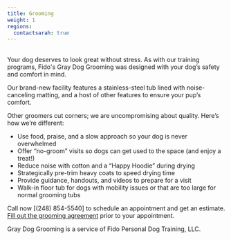```yaml
---
title: Grooming
weight: 1
regions:
  contactsarah: true
---
```

<div class="tt-wrap"><div class="twenty-twenty">
  <img src="{{ '/images/2020/fuzzball-before.jpg' | relative_url }}" alt="" />
  <img src="{{ '/images/2020/fuzzball-after.jpg' | relative_url }}" alt="" />
</div></div>
Your dog deserves to look great without stress. As with our training programs, Fido's Gray Dog Grooming 
was designed with your dog’s safety and comfort in mind. 

Our brand-new facility features a stainless-steel tub lined with noise-canceling 
matting, and a host of other features to ensure your pup’s comfort.

Other groomers cut corners; we are uncompromising about quality. Here’s how we’re 
different:

  * Use food, praise, and a slow approach so your dog is never overwhelmed
  * Offer “no-groom” visits so dogs can get used to the space (and enjoy a treat!)
  * Reduce noise with cotton and a “Happy Hoodie” during drying
  * Strategically pre-trim heavy coats to speed drying time
  * Provide guidance, handouts, and videos to prepare for a visit
  * Walk-in floor tub for dogs with mobility issues or that are too large for normal grooming tubs

Call now [(248) 854-5540] to schedule an appointment and get an estimate. [Fill out the grooming agreement](../forms/grooming-customer-agreement/) prior to your appointment.

<aside class="clear">
  Gray Dog Grooming is a service of Fido Personal Dog Training, LLC.
</aside>

<script src="{{ '/deps/jquery.min.js' | relative_url }}" type="text/javascript"></script>
<script src="{{ '/deps/2020/js/jquery.event.move.js' | relative_url }}" type="text/javascript"></script>
<script src="{{ '/deps/2020/js/jquery.twentytwenty.js' | relative_url }}" type="text/javascript"></script>
<script src="{{ '/deps/behaviors.js' | relative_url }}" type="text/javascript"></script>
